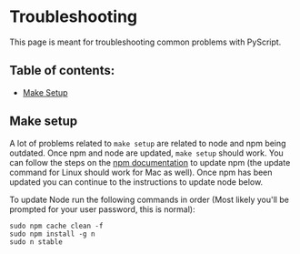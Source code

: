 # Troubleshooting

This page is meant for troubleshooting common problems with PyScript.

## Table of contents:

- [Make Setup](#make-setup)

## Make setup

A lot of problems related to `make setup` are related to node and npm being outdated. Once npm and node are updated, `make setup` should work. You can follow the steps on the [npm documentation](https://docs.npmjs.com/try-the-latest-stable-version-of-npm) to update npm (the update command for Linux should work for Mac as well). Once npm has been updated you can continue to the instructions to update node below.

To update Node run the following commands in order (Most likely you'll be prompted for your user password, this is normal):

```
sudo npm cache clean -f
sudo npm install -g n
sudo n stable
```
